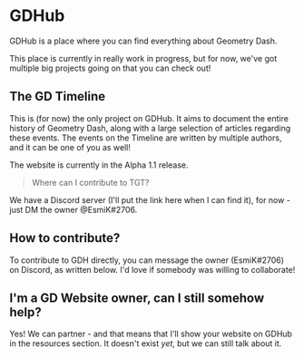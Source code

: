 # GDHub
GDHub is a place where you can find everything about Geometry Dash.

This place is currently in really work in progress, but for now, we've got multiple big projects going on that you can check out!

## The GD Timeline
This is (for now) the only project on GDHub. It aims to document the entire history of Geometry Dash, along with a large selection of articles regarding these events. The events on the Timeline are written by multiple authors, and it can be one of you as well!

The website is currently in the Alpha 1.1 release.

> Where can I contribute to TGT?

We have a Discord server (I'll put the link here when I can find it), for now - just DM the owner @EsmiK#2706.

## How to contribute?
To contribute to GDH directly, you can message the owner (EsmiK#2706) on Discord, as written below. I'd love if somebody was willing to collaborate!

## I'm a GD Website owner, can I still somehow help?
Yes! We can partner - and that means that I'll show your website on GDHub in the resources section.
It doesn't exist *yet*, but we can still talk about it.
